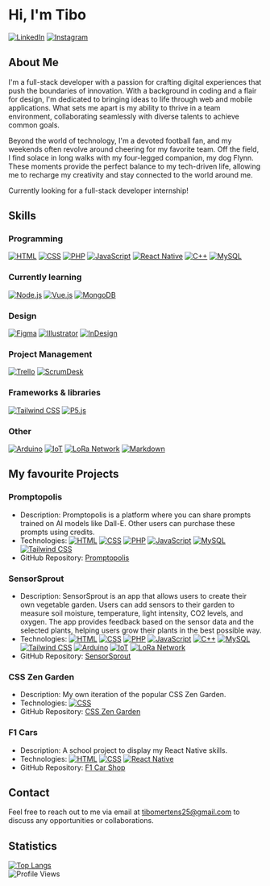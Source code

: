 # Hi, I'm Tibo

[![LinkedIn](https://img.shields.io/badge/LinkedIn-Connect-blue?style=flat-square&logo=linkedin&logoColor=white)](https://www.linkedin.com/in/tibo-mertens-5516bb233/)
[![Instagram](https://img.shields.io/badge/Instagram-Follow-E4405F?style=flat-square&logo=instagram&logoColor=white)](https://www.instagram.com/_tibo_m_/)

## About Me

I'm a full-stack developer with a passion for crafting digital experiences that push the boundaries of innovation. With a background in coding and a flair for design, I'm dedicated to bringing ideas to life through web and mobile applications. What sets me apart is my ability to thrive in a team environment, collaborating seamlessly with diverse talents to achieve common goals.

Beyond the world of technology, I'm a devoted football fan, and my weekends often revolve around cheering for my favorite team. Off the field, I find solace in long walks with my four-legged companion, my dog Flynn. These moments provide the perfect balance to my tech-driven life, allowing me to recharge my creativity and stay connected to the world around me.

Currently looking for a full-stack developer internship!

## Skills

### Programming

[![HTML](https://img.shields.io/badge/HTML-orange?style=flat-square&logo=html5&logoColor=white)](https://tibomertens.be)
[![CSS](https://img.shields.io/badge/CSS-blue?style=flat-square&logo=css3&logoColor=white)](https://https://tibomertens.be)
[![PHP](https://img.shields.io/badge/PHP-purple?style=flat-square&logo=php&logoColor=white)](https://tibomertens.be)
[![JavaScript](https://img.shields.io/badge/JavaScript-yellow?style=flat-square&logo=javascript&logoColor=white)](https://tibomertens.be)
[![React Native](https://img.shields.io/badge/React_Native-blue?style=flat-square&logo=react&logoColor=white)](https://tibomertens.be)
[![C++](https://img.shields.io/badge/C++-blue?style=flat-square&logo=c%2B%2B&logoColor=white)](https://tibomertens.be)
[![MySQL](https://img.shields.io/badge/MySQL-4479A1?style=flat-square&logo=mysql&logoColor=white)](https://tibomertens.be)

### Currently learning
[![Node.js](https://img.shields.io/badge/Node.js-green?style=flat-square&logo=node.js&logoColor=white)](https://nodejs.org/)
[![Vue.js](https://img.shields.io/badge/Vue.js-green?style=flat-square&logo=vue.js&logoColor=white)](https://vuejs.org/)
[![MongoDB](https://img.shields.io/badge/MongoDB-green?style=flat-square&logo=mongodb&logoColor=white)](https://www.mongodb.com/)

### Design
[![Figma](https://img.shields.io/badge/Figma-purple?style=flat-square&logo=figma&logoColor=white)](https://tibomertens.be)
[![Illustrator](https://img.shields.io/badge/Illustrator-orange?style=flat-square&logo=adobe-illustrator&logoColor=white)](https://tibomertens.be)
[![InDesign](https://img.shields.io/badge/InDesign-red?style=flat-square&logo=adobe-indesign&logoColor=white)](https://tibomertens.be)

### Project Management
[![Trello](https://img.shields.io/badge/Trello-0079BF?style=flat-square&logo=trello&logoColor=white)](https://trello.com/)
[![ScrumDesk](https://img.shields.io/badge/ScrumDesk-black?style=flat-square&logo=scrumsdesk&logoColor=green)](https://www.scrumdesk.com/)

### Frameworks & libraries
[![Tailwind CSS](https://img.shields.io/badge/Tailwind_CSS-38B2AC?style=flat-square&logo=tailwind-css&logoColor=white)](https://tailwindcss.com/)
[![P5.js](https://img.shields.io/badge/P5.js-grey?style=flat-square&logo=p5.js&logoColor=white)](https://p5js.org/)

### Other 
[![Arduino](https://img.shields.io/badge/Arduino-blue?style=flat-square&logo=arduino&logoColor=white)](https://your-website-url)
[![IoT](https://img.shields.io/badge/IoT-0088CC?style=flat-square&logo=internet-of-things&logoColor=white)](https://en.wikipedia.org/wiki/Internet_of_things)
[![LoRa Network](https://img.shields.io/badge/LoRa_Network-2E7D32?style=flat-square&logo=lora&logoColor=white)](https://lora-alliance.org/)
[![Markdown](https://img.shields.io/badge/Markdown-lightgrey?style=flat-square)](https://daringfireball.net/projects/markdown/)

## My favourite Projects

### Promptopolis

- Description: Promptopolis is a platform where you can share prompts trained on AI models like Dall-E. Other users can purchase these prompts using credits.
- Technologies: [![HTML](https://img.shields.io/badge/HTML-orange?style=flat-square&logo=html5&logoColor=white)](https://your-website-url)
[![CSS](https://img.shields.io/badge/CSS-blue?style=flat-square&logo=css3&logoColor=white)](https://your-website-url)
[![PHP](https://img.shields.io/badge/PHP-purple?style=flat-square&logo=php&logoColor=white)](https://your-website-url)
[![JavaScript](https://img.shields.io/badge/JavaScript-yellow?style=flat-square&logo=javascript&logoColor=white)](https://your-website-url)
[![MySQL](https://img.shields.io/badge/MySQL-4479A1?style=flat-square&logo=mysql&logoColor=white)](https://www.mysql.com/)
[![Tailwind CSS](https://img.shields.io/badge/Tailwind_CSS-38B2AC?style=flat-square&logo=tailwind-css&logoColor=white)](https://tailwindcss.com/)
- GitHub Repository: [Promptopolis](https://github.com/TiboMertens/Promptopolis)

### SensorSprout

- Description: SensorSprout is an app that allows users to create their own vegetable garden. Users can add sensors to their garden to measure soil moisture, temperature, light intensity, CO2 levels, and oxygen. The app provides feedback based on the sensor data and the selected plants, helping users grow their plants in the best possible way.
- Technologies: [![HTML](https://img.shields.io/badge/HTML-orange?style=flat-square&logo=html5&logoColor=white)](https://your-website-url)
[![CSS](https://img.shields.io/badge/CSS-blue?style=flat-square&logo=css3&logoColor=white)](https://your-website-url)
[![PHP](https://img.shields.io/badge/PHP-purple?style=flat-square&logo=php&logoColor=white)](https://your-website-url)
[![JavaScript](https://img.shields.io/badge/JavaScript-yellow?style=flat-square&logo=javascript&logoColor=white)](https://your-website-url)
[![C++](https://img.shields.io/badge/C++-blue?style=flat-square&logo=c%2B%2B&logoColor=white)](https://your-website-url)
[![MySQL](https://img.shields.io/badge/MySQL-4479A1?style=flat-square&logo=mysql&logoColor=white)](https://www.mysql.com/)
[![Tailwind CSS](https://img.shields.io/badge/Tailwind_CSS-38B2AC?style=flat-square&logo=tailwind-css&logoColor=white)](https://tailwindcss.com/)
[![Arduino](https://img.shields.io/badge/Arduino-blue?style=flat-square&logo=arduino&logoColor=white)](https://your-website-url)
[![IoT](https://img.shields.io/badge/IoT-0088CC?style=flat-square&logo=internet-of-things&logoColor=white)](https://en.wikipedia.org/wiki/Internet_of_things)
[![LoRa Network](https://img.shields.io/badge/LoRa_Network-2E7D32?style=flat-square&logo=lora&logoColor=white)](https://lora-alliance.org/)
- GitHub Repository: [SensorSprout](https://github.com/TiboMertens/sensorSprout)

### CSS Zen Garden

- Description: My own iteration of the popular CSS Zen Garden.
- Technologies: [![CSS](https://img.shields.io/badge/CSS-blue?style=flat-square&logo=css3&logoColor=white)](https://your-website-url)
- GitHub Repository: [CSS Zen Garden](https://github.com/TiboMertens/zengarden)

### F1 Cars

- Description: A school project to display my React Native skills.
- Technologies: [![HTML](https://img.shields.io/badge/HTML-orange?style=flat-square&logo=html5&logoColor=white)](https://your-website-url)
[![CSS](https://img.shields.io/badge/CSS-blue?style=flat-square&logo=css3&logoColor=white)](https://your-website-url)
[![React Native](https://img.shields.io/badge/React_Native-blue?style=flat-square&logo=react&logoColor=white)](https://your-website-url)
- GitHub Repository: [F1 Car Shop](https://github.com/TiboMertens/F1car-shop)

## Contact

Feel free to reach out to me via email at <tibomertens25@gmail.com> to discuss any opportunities or collaborations.

## Statistics

[![Top Langs](https://github-readme-stats.vercel.app/api/top-langs/?username=TiboMertens&layout=compact)](https://github.com/anuraghazra/github-readme-stats)  
![Profile Views](https://komarev.com/ghpvc/?username=TiboMertens&color=blueviolet)

